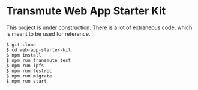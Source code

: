 # Transmute Web App Starter Kit

This project is under construction. 
There is a lot of extraneous code, which is meant to be used for reference. 

```
$ git clone 
$ cd web-app-starter-kit
$ npm install
$ npm run transmute test
$ npm run ipfs
$ npm run testrpc
$ npm run migrate
$ npm run start
```